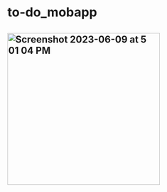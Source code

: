 # to-do_mobapp
## <img width="343" alt="Screenshot 2023-06-09 at 5 01 04 PM" src="https://github.com/Charu1611/to-do_mobapp/assets/80777510/e059c814-20f5-450b-85b2-b22a6161f06e">
